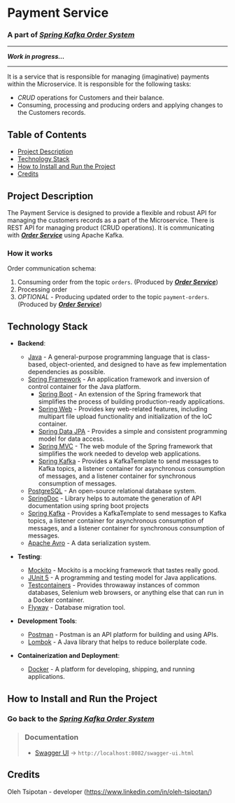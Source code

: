 # Payment Service
### A part of [***Spring Kafka Order System***](https://github.com/OlehTsipotan/Spring-Kafka-Order-System)

----
***Work in progress...***

----

It is a service that is responsible for managing (imaginative) payments within the Microservice.
It is responsible for the following tasks:
- *CRUD* operations for Customers and their balance.
- Consuming, processing and producing orders and applying changes to the Customers records.

## Table of Contents
- [Project Description](#project-description)
- [Technology Stack](#technology-stack)
- [How to Install and Run the Project](#how-to-install-and-run-the-project)
- [Credits](#credits)

## Project Description
The Payment Service is designed to provide a flexible and robust API for managing the customers records as a part of the Microservice.
There is REST API for managing product (CRUD operations). It is communicating with [***Order Service***](https://github.com/OlehTsipotan/Kafka-Order-Service/) using Apache Kafka.
### How it works
Order communication schema:
1. Consuming order from the topic `orders`. (Produced by [***Order Service***](https://github.com/OlehTsipotan/Kafka-Order-Service/))
2. Processing order
3. *OPTIONAL* - Producing updated order to the topic `payment-orders`. (Produced by [***Order Service***](https://github.com/OlehTsipotan/Kafka-Order-Service/))

## Technology Stack

- **Backend**:
    - [Java](https://www.java.com/) - A general-purpose programming language that is class-based, object-oriented, and designed to have as few implementation dependencies as possible.
    - [Spring Framework](https://spring.io/) - An application framework and inversion of control container for the Java platform.
        - [Spring Boot](https://spring.io/projects/spring-boot) - An extension of the Spring framework that simplifies the process of building production-ready applications.
        - [Spring Web](https://docs.spring.io/spring-framework/docs/current/reference/html/web.html) - Provides key web-related features, including multipart file upload functionality and initialization of the IoC container.
        - [Spring Data JPA](https://spring.io/projects/spring-data-jpa) - Provides a simple and consistent programming model for data access.
        - [Spring MVC](https://docs.spring.io/spring-framework/docs/current/reference/html/web.html) - The web module of the Spring framework that simplifies the work needed to develop web applications.
        - [Spring Kafka](https://spring.io/projects/spring-kafka) - Provides a KafkaTemplate to send messages to Kafka topics, a listener container for asynchronous consumption of messages, and a listener container for synchronous consumption of messages.
    - [PostgreSQL](https://www.postgresql.org/) - An open-source relational database system.
    - [SpringDoc](https://springdoc.org/) - Library helps to automate the generation of API documentation using spring boot projects
    - [Spring Kafka](https://spring.io/projects/spring-kafka) - Provides a KafkaTemplate to send messages to Kafka topics, a listener container for asynchronous consumption of messages, and a listener container for synchronous consumption of messages.
    - [Apache Avro](https://avro.apache.org/) - A data serialization system.

- **Testing**:
    - [Mockito](https://site.mockito.org/) - Mockito is a mocking framework that tastes really good.
    - [JUnit 5](https://junit.org/junit5/) - A programming and testing model for Java applications.
    - [Testcontainers](https://www.testcontainers.org/) - Provides throwaway instances of common databases, Selenium web browsers, or anything else that can run in a Docker container.
    - [Flyway](https://flywaydb.org/) - Database migration tool.

- **Development Tools**:
    - [Postman](https://www.postman.com/) - Postman is an API platform for building and using APIs.
    - [Lombok](https://projectlombok.org/) - A Java library that helps to reduce boilerplate code.

- **Containerization and Deployment**:
    - [Docker](https://www.docker.com/) - A platform for developing, shipping, and running applications.

## How to Install and Run the Project
### Go back to the [***Spring Kafka Order System***](https://github.com/OlehTsipotan/Spring-Kafka-Order-System)

> ### Documentation
> - [Swagger UI](http://localhost:8082/swagger-ui.html) -> `http://localhost:8082/swagger-ui.html`

## Credits
Oleh Tsipotan - developer (https://www.linkedin.com/in/oleh-tsipotan/)
